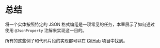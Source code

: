 # 总结

将一个实体按照特定的 JSON 格式编组是一项常见的任务，本章展示了如何通过使用 `@JsonProperty` 注解来实现这一目的。

所有的这些例子和代码片段的实现都可以在 [GitHub](https://github.com/eugenp/tutorials/tree/master/jackson-simple) 项目中找到。
